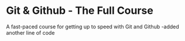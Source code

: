 # Git & Github - The Full Course

A fast-paced course for getting up to speed with Git and Github
-added another line of code